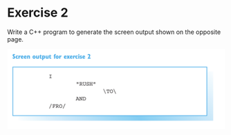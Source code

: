 # Exercise 2

Write a C++ program to generate the screen output shown on the opposite
page.

![Exercise 2 image](resources/02.png)
